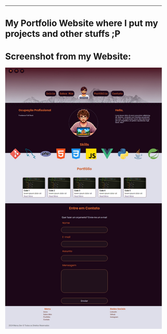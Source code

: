 <hr>

# My Portfolio Website where I put my projects and other stuffs ;P


# Screenshot from my Website:
![Screenshot from my Website](./archives/images/readme/landing-page-screenshot.jpeg)